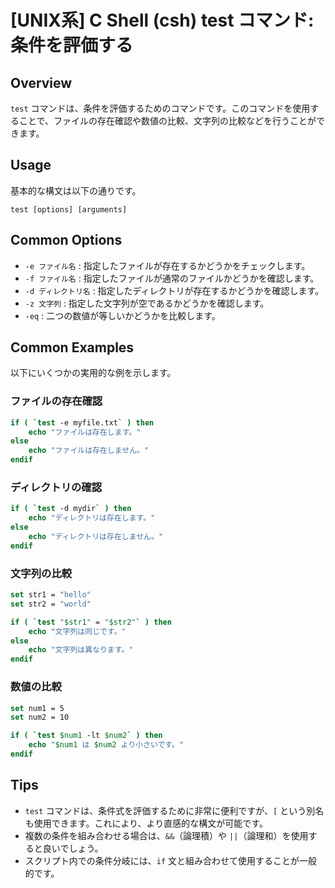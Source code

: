 # [UNIX系] C Shell (csh) test コマンド: 条件を評価する

## Overview
`test` コマンドは、条件を評価するためのコマンドです。このコマンドを使用することで、ファイルの存在確認や数値の比較、文字列の比較などを行うことができます。

## Usage
基本的な構文は以下の通りです。

```
test [options] [arguments]
```

## Common Options
- `-e ファイル名` : 指定したファイルが存在するかどうかをチェックします。
- `-f ファイル名` : 指定したファイルが通常のファイルかどうかを確認します。
- `-d ディレクトリ名` : 指定したディレクトリが存在するかどうかを確認します。
- `-z 文字列` : 指定した文字列が空であるかどうかを確認します。
- `-eq` : 二つの数値が等しいかどうかを比較します。

## Common Examples
以下にいくつかの実用的な例を示します。

### ファイルの存在確認
```csh
if ( `test -e myfile.txt` ) then
    echo "ファイルは存在します。"
else
    echo "ファイルは存在しません。"
endif
```

### ディレクトリの確認
```csh
if ( `test -d mydir` ) then
    echo "ディレクトリは存在します。"
else
    echo "ディレクトリは存在しません。"
endif
```

### 文字列の比較
```csh
set str1 = "hello"
set str2 = "world"

if ( `test "$str1" = "$str2"` ) then
    echo "文字列は同じです。"
else
    echo "文字列は異なります。"
endif
```

### 数値の比較
```csh
set num1 = 5
set num2 = 10

if ( `test $num1 -lt $num2` ) then
    echo "$num1 は $num2 より小さいです。"
endif
```

## Tips
- `test` コマンドは、条件式を評価するために非常に便利ですが、`[` という別名も使用できます。これにより、より直感的な構文が可能です。
- 複数の条件を組み合わせる場合は、`&&`（論理積）や `||`（論理和）を使用すると良いでしょう。
- スクリプト内での条件分岐には、`if` 文と組み合わせて使用することが一般的です。